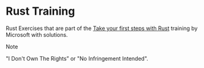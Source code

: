 # Rust Training
Rust Exercises that are part of the [Take your first steps with Rust](https://learn.microsoft.com/en-us/training/paths/rust-first-steps/) training by Microsoft with solutions.

> [!NOTE]  
> "I Don't Own The Rights” or "No Infringement Intended".
